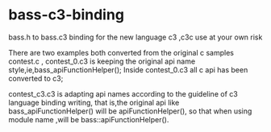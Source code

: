 # bass-c3-binding
bass.h to bass.c3 binding for the new language c3 ,c3c 
use at your own risk

There are two examples both converted from the original c samples contest.c ,
contest_0.c3 is keeping the original api name style,ie,bass_apiFunctionHelper();
Inside contest_0.c3 all c api has been converted to c3;

contest_c3.c3 is adapting api names according to  the guideline of c3 language binding writing,
that is,the original api like bass_apiFunctionHelper() will be apiFunctionHelper(),
so that when using module name ,will be bass::apiFunctionHelper().

